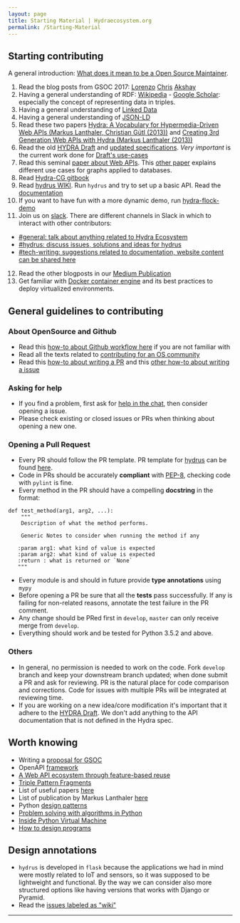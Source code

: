 ```yaml
---
layout: page
title: Starting Material | Hydraecosystem.org
permalink: /Starting-Material
---
```


## Starting contributing

A general introduction: [What does it mean to be a Open Source Maintainer](https://mozilla.github.io/maintainer-cohort/).

1. Read the blog posts from GSOC 2017: [Lorenzo](https://www.linkedin.com/pulse/gsoc-2017-python-hydra-making-summer-great-hacking-web-moriondo/) [Chris](https://gsocchrizandr.wordpress.com/the-book-of-hydrus/) [Akshay](https://xadahiya.github.io/Gsoc-Summary/)
2. Having a general understanding of RDF: [Wikipedia](https://en.wikipedia.org/wiki/Resource_Description_Framework) -  [Google Scholar](https://goo.gl/TCdYG3): especially the concept of representing data in triples.
3. Having a general understanding of [Linked Data](https://www.w3.org/DesignIssues/LinkedData.html)
4. Having a general understanding of [JSON-LD](https://dl.acm.org/citation.cfm?id=2307827)
5. Read these two papers [Hydra: A Vocabulary for Hypermedia-Driven Web APIs
(Markus Lanthaler, Christian Gütl (2013))](http://www.markus-lanthaler.com/research/hydra-a-vocabulary-for-hypermedia-driven-web-apis.pdf) and [Creating 3rd Generation Web APIs with Hydra
(Markus Lanthaler (2013))](http://www.markus-lanthaler.com/research/creating-3rd-generation-web-apis-with-hydra.pdf)
6. Read the old [HYDRA Draft](https://www.hydra-cg.com/spec/latest/core/) and [updated specifications](https://github.com/HydraCG). *Very important* is the current work done for [Draft's use-cases](https://github.com/HydraCG/Specifications/tree/master/drafts/use-cases)
7. Read this seminal [paper about Web APIs](https://arxiv.org/abs/1609.07108). This [other paper](https://arxiv.org/pdf/1809.01622.pdf) explains different use cases for graphs applied to databases.
8. Read [Hydra-CG gitbook](https://github.com/HydraCG/gitbook)
9. Read [hydrus WIKI](https://www.hydraecosystem.org/00-Home). Run `hydrus` and try to set up a basic API. Read the [documentation](http://hydrus.readthedocs.io/en/latest/)
10. If you want to have fun with a more dynamic demo, run [hydra-flock-demo](https://github.com/HTTP-APIs/hydra-flock-demo)
11. Join us on [slack](https://join.slack.com/t/hydraecosystem/shared_invite/enQtNzM3NTg5NzQ2MDUxLWU1MjM3ZGRhZWM4ZTg1ODBjMTljNTQwNzAwMGM3ZDlmYTY3Y2E4OGJmN2NlZWRjMWIzY2MzN2NjOTIyYmQ1ZjU). There are different channels in Slack in which to interact with other contributors:
* [#general: talk about anything related to Hydra Ecosystem](https://app.slack.com/client/TMGNKBP5X/CMR9RFB0E)
* [#hydrus: discuss issues, solutions and ideas for hydrus](https://app.slack.com/client/TMGNKBP5X/CMR0C8WJ3)
* [#tech-writing: suggestions related to documentation, website content can be shared here](https://app.slack.com/client/TMGNKBP5X/CNBS844FL)
12. Read the other blogposts in our [Medium Publication](https://medium.com/w3c-hydra-development-community)
13. Get familiar with [Docker container engine](https://docker-curriculum.com/) and its best practices to deploy virtualized environments.

## General guidelines to contributing

### About OpenSource and Github
* Read this [how-to about Github workflow here](https://guides.github.com/introduction/flow/) if you are not familiar with
* Read all the texts related to [contributing for an OS community](https://github.com/HTTP-APIs/hydrus/tree/master/.github)
* Read this [how-to about writing a PR](https://github.com/blog/1943-how-to-write-the-perfect-pull-request) and this [other how-to about writing a issue](https://wiredcraft.com/blog/how-we-write-our-github-issues/)

### Asking for help
* If you find a problem, first ask for [help in the chat](https://app.slack.com/client/TMGNKBP5X/CMR9RFB0E), then consider opening a issue.
* Please check existing or closed issues or PRs when thinking about opening a new one.

### Opening a Pull Request
* Every PR should follow the PR template. PR template for [hydrus](https://github.com/HTTP-APIs/hydrus) can be found [here](https://github.com/HTTP-APIs/hydrus/blob/master/.github/PULL_REQUEST_TEMPLATE.md).
* Code in PRs should be accurately **compliant** with [PEP-8](https://www.python.org/dev/peps/pep-0008/), checking code with `pylint` is fine.
* Every method in the PR should have a compelling **docstring** in the format:
```
def test_method(arg1, arg2, ...):
    """
    Description of what the method performs.

    Generic Notes to consider when running the method if any

   :param arg1: what kind of value is expected
   :param arg2: what kind of value is expected
   :return : what is returned or `None`
   """
```
* Every module is and should in future provide **type annotations** using `mypy`
* Before opening a PR be sure that all the **tests** pass successfully. If any is failing for non-related reasons, annotate the test failure in the PR comment.
* Any change should be PRed first in `develop`, `master` can only receive merge from `develop`.
* Everything should work and be tested for Python 3.5.2 and above.

### Others
* In general, no permission is needed to work on the code. Fork `develop` branch and keep your downstream branch updated; when done submit a PR and ask for reviewing. PR is the natural place for code comparison and corrections. Code for issues with multiple PRs will be integrated at reviewing time.
* If you are working on a new idea/core modification it's important that it adhere to the [HYDRA Draft](https://www.hydra-cg.com/spec/latest/core/). We don't add anything to the API documentation that is not defined in the Hydra spec.

## Worth knowing
* Writing a [proposal for GSOC](https://google.github.io/gsocguides/student/writing-a-proposal)
* OpenAPI [framework](https://www.openapis.org/)
* [A Web API ecosystem through feature-based reuse](https://arxiv.org/abs/1609.07108)
* [Triple Pattern Fragments](https://biblio.ugent.be/publication/8050661/file/8050671.pdf)
* List of useful papers [here](https://arxiv.org/find/all/1/all:+verborgh/0/1/0/all/0/1)
* List of publication by Markus Lanthaler [here](http://www.markus-lanthaler.com/publications)
* Python [design patterns](https://github.com/crista/exercises-in-programming-style)
* [Problem solving with algorithms in Python](https://runestone.academy/runestone/static/pythonds/index.html)
* [Inside Python Virtual Machine](https://leanpub.com/insidethepythonvirtualmachine/read)
* [How to design programs](https://htdp.org/2018-01-06/Book/index.html)


## Design annotations
* `hydrus` is developed in `flask` because the applications we had in mind were mostly related to IoT and sensors, so it was supposed to be lightweight and functional. By the way we can consider also more structured options like having versions that works with Django or Pyramid.
* Read the [issues labeled as "wiki"](https://github.com/HTTP-APIs/hydrus/issues?utf8=%E2%9C%93&q=is%3Aissue+label%3Awiki+)

---

